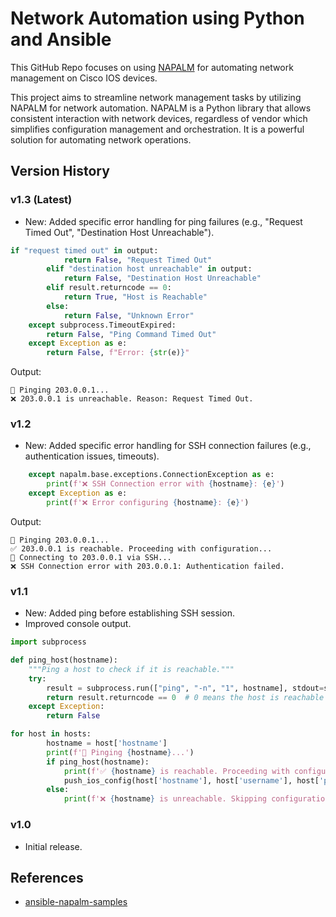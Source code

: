 # Network Automation using Python and Ansible
This GitHub Repo focuses on using [NAPALM](https://github.com/napalm-automation/napalm) for automating network management on Cisco IOS devices.

This project aims to streamline network management tasks by utilizing NAPALM for network automation. NAPALM is a Python library that allows consistent interaction with network devices, regardless of vendor which simplifies configuration management and orchestration. It is a powerful solution for automating network operations.

## Version History

### v1.3 (Latest)
- New: Added specific error handling for ping failures (e.g., "Request Timed Out", "Destination Host Unreachable").

```python
if "request timed out" in output:
            return False, "Request Timed Out"
        elif "destination host unreachable" in output:
            return False, "Destination Host Unreachable"
        elif result.returncode == 0:
            return True, "Host is Reachable"
        else:
            return False, "Unknown Error"
    except subprocess.TimeoutExpired:
        return False, "Ping Command Timed Out"
    except Exception as e:
        return False, f"Error: {str(e)}"
```
Output:
```
🔎 Pinging 203.0.0.1...
❌ 203.0.0.1 is unreachable. Reason: Request Timed Out.
```

### v1.2
- New: Added specific error handling for SSH connection failures (e.g., authentication issues, timeouts).

```python
    except napalm.base.exceptions.ConnectionException as e:
        print(f'❌ SSH Connection error with {hostname}: {e}')
    except Exception as e:
        print(f'❌ Error configuring {hostname}: {e}')
```
Output:
```
🔎 Pinging 203.0.0.1...
✅ 203.0.0.1 is reachable. Proceeding with configuration...
🔌 Connecting to 203.0.0.1 via SSH...
❌ SSH Connection error with 203.0.0.1: Authentication failed.
```

### v1.1
- New: Added ping before establishing SSH session.
- Improved console output.

```python
import subprocess

def ping_host(hostname):
    """Ping a host to check if it is reachable."""
    try:
        result = subprocess.run(["ping", "-n", "1", hostname], stdout=subprocess.DEVNULL, stderr=subprocess.DEVNULL)
        return result.returncode == 0  # 0 means the host is reachable
    except Exception:
        return False

for host in hosts:
        hostname = host['hostname']
        print(f'🔎 Pinging {hostname}...')
        if ping_host(hostname):
            print(f'✅ {hostname} is reachable. Proceeding with configuration...')
            push_ios_config(host['hostname'], host['username'], host['password'], config_commands)
        else:
            print(f'❌ {hostname} is unreachable. Skipping configuration.')
```
### v1.0
- Initial release.

## References

- [ansible-napalm-samples](https://github.com/network-automation/ansible-napalm-samples)
